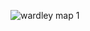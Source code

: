 ![wardley map 1](https://dl.dropboxusercontent.com/u/1795753/images/Screen%20Shot%202014-08-26%20at%2021.39.27.png)